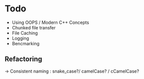# Todo

+ Using OOPS / Modern C++ Concepts
+ Chunked file transfer
+ File Caching
+ Logging 
+ Bencmarking


## Refactoring

-> Consistent naming : snake_case?/ camelCase? / cCamelCase?
